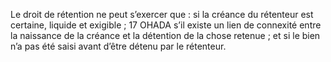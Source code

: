 Le droit de rétention ne peut s’exercer que :
si la créance du rétenteur est certaine, liquide et exigible ;
17
OHADA
s’il existe un lien de connexité entre la naissance de la créance et la détention de la chose
retenue ;
et si le bien n’a pas été saisi avant d’être détenu par le rétenteur.